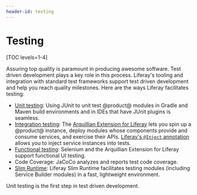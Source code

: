 ```yaml
---
header-id: testing
---
```


# Testing

[TOC levels=1-4]

Assuring top quality is paramount in producing awesome software. Test driven
development plays a key role in this process. Liferay's tooling and integration
with standard test frameworks support test driven development and help you
reach quality milestones. Here are the ways Liferay facilitates testing:

- [Unit testing](/docs/7-0/tutorials/-/knowledge_base/t/unit-testing-with-junit):
    Using JUnit to unit test @product@ modules in Gradle and Maven build
    environments and in IDEs that have JUnit plugins is seamless. 
- [Integration testing](/docs/7-0/tutorials/-/knowledge_base/t/arquillian-integration-test-example):
    The
    [Arquillian Extension for Liferay](/docs/7-0/tutorials/-/knowledge_base/t/arquillian-extension-for-liferay-example)
    lets you spin up a @product@ instance, deploy modules whose components
    provide and consume services, and exercise their APIs.
    [Liferay's `@Inject` annotation](/docs/7-0/tutorials/-/knowledge_base/t/injecting-service-components-into-tests)
    allows you to inject service instances into tests. 
- [Functional testing](/docs/7-0/tutorials/-/knowledge_base/t/arquillian-functional-test-example):
    Selenium and the Arquillian Extension for Liferay support functional UI
    testing. 
- Code Coverage:
    JaCoCo analyzes and reports test code coverage. 
- [Slim Runtime](/docs/7-0/tutorials/-/knowledge_base/t/liferay-slim-runtime): 
    Liferay Slim Runtime facilitates testing modules (including Service Builder
    modules) in a fast, lightweight environment. 

Unit testing is the first step in test driven development.
